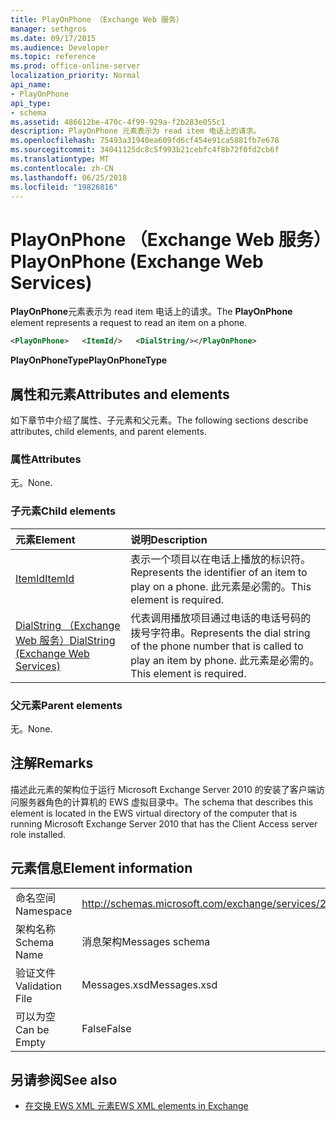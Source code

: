 ```yaml
---
title: PlayOnPhone （Exchange Web 服务）
manager: sethgros
ms.date: 09/17/2015
ms.audience: Developer
ms.topic: reference
ms.prod: office-online-server
localization_priority: Normal
api_name:
- PlayOnPhone
api_type:
- schema
ms.assetid: 486612be-470c-4f99-929a-f2b283e055c1
description: PlayOnPhone 元素表示为 read item 电话上的请求。
ms.openlocfilehash: 75493a31940ea609fd6cf454e91ca5881fb7e678
ms.sourcegitcommit: 34041125dc8c5f993b21cebfc4f8b72f0fd2cb6f
ms.translationtype: MT
ms.contentlocale: zh-CN
ms.lasthandoff: 06/25/2018
ms.locfileid: "19826816"
---
```

# <a name="playonphone-exchange-web-services"></a><span data-ttu-id="b5f14-103">PlayOnPhone （Exchange Web 服务）</span><span class="sxs-lookup"><span data-stu-id="b5f14-103">PlayOnPhone (Exchange Web Services)</span></span>

<span data-ttu-id="b5f14-104">**PlayOnPhone**元素表示为 read item 电话上的请求。</span><span class="sxs-lookup"><span data-stu-id="b5f14-104">The **PlayOnPhone** element represents a request to read an item on a phone.</span></span> 
  
```xml
<PlayOnPhone>   <ItemId/>   <DialString/></PlayOnPhone>
```

 <span data-ttu-id="b5f14-105">**PlayOnPhoneType**</span><span class="sxs-lookup"><span data-stu-id="b5f14-105">**PlayOnPhoneType**</span></span>
## <a name="attributes-and-elements"></a><span data-ttu-id="b5f14-106">属性和元素</span><span class="sxs-lookup"><span data-stu-id="b5f14-106">Attributes and elements</span></span>

<span data-ttu-id="b5f14-107">如下章节中介绍了属性、子元素和父元素。</span><span class="sxs-lookup"><span data-stu-id="b5f14-107">The following sections describe attributes, child elements, and parent elements.</span></span>
  
### <a name="attributes"></a><span data-ttu-id="b5f14-108">属性</span><span class="sxs-lookup"><span data-stu-id="b5f14-108">Attributes</span></span>

<span data-ttu-id="b5f14-109">无。</span><span class="sxs-lookup"><span data-stu-id="b5f14-109">None.</span></span>
  
### <a name="child-elements"></a><span data-ttu-id="b5f14-110">子元素</span><span class="sxs-lookup"><span data-stu-id="b5f14-110">Child elements</span></span>

|<span data-ttu-id="b5f14-111">**元素**</span><span class="sxs-lookup"><span data-stu-id="b5f14-111">**Element**</span></span>|<span data-ttu-id="b5f14-112">**说明**</span><span class="sxs-lookup"><span data-stu-id="b5f14-112">**Description**</span></span>|
|:-----|:-----|
|[<span data-ttu-id="b5f14-113">ItemId</span><span class="sxs-lookup"><span data-stu-id="b5f14-113">ItemId</span></span>](itemid.md) <br/> |<span data-ttu-id="b5f14-114">表示一个项目以在电话上播放的标识符。</span><span class="sxs-lookup"><span data-stu-id="b5f14-114">Represents the identifier of an item to play on a phone.</span></span> <span data-ttu-id="b5f14-115">此元素是必需的。</span><span class="sxs-lookup"><span data-stu-id="b5f14-115">This element is required.</span></span>  <br/> |
|[<span data-ttu-id="b5f14-116">DialString （Exchange Web 服务）</span><span class="sxs-lookup"><span data-stu-id="b5f14-116">DialString (Exchange Web Services)</span></span>](dialstring-exchange-web-services.md) <br/> |<span data-ttu-id="b5f14-117">代表调用播放项目通过电话的电话号码的拨号字符串。</span><span class="sxs-lookup"><span data-stu-id="b5f14-117">Represents the dial string of the phone number that is called to play an item by phone.</span></span> <span data-ttu-id="b5f14-118">此元素是必需的。</span><span class="sxs-lookup"><span data-stu-id="b5f14-118">This element is required.</span></span>  <br/> |
   
### <a name="parent-elements"></a><span data-ttu-id="b5f14-119">父元素</span><span class="sxs-lookup"><span data-stu-id="b5f14-119">Parent elements</span></span>

<span data-ttu-id="b5f14-120">无。</span><span class="sxs-lookup"><span data-stu-id="b5f14-120">None.</span></span>
  
## <a name="remarks"></a><span data-ttu-id="b5f14-121">注解</span><span class="sxs-lookup"><span data-stu-id="b5f14-121">Remarks</span></span>

<span data-ttu-id="b5f14-122">描述此元素的架构位于运行 Microsoft Exchange Server 2010 的安装了客户端访问服务器角色的计算机的 EWS 虚拟目录中。</span><span class="sxs-lookup"><span data-stu-id="b5f14-122">The schema that describes this element is located in the EWS virtual directory of the computer that is running Microsoft Exchange Server 2010 that has the Client Access server role installed.</span></span>
  
## <a name="element-information"></a><span data-ttu-id="b5f14-123">元素信息</span><span class="sxs-lookup"><span data-stu-id="b5f14-123">Element information</span></span>

|||
|:-----|:-----|
|<span data-ttu-id="b5f14-124">命名空间</span><span class="sxs-lookup"><span data-stu-id="b5f14-124">Namespace</span></span>  <br/> |http://schemas.microsoft.com/exchange/services/2006/messages  <br/> |
|<span data-ttu-id="b5f14-125">架构名称</span><span class="sxs-lookup"><span data-stu-id="b5f14-125">Schema Name</span></span>  <br/> |<span data-ttu-id="b5f14-126">消息架构</span><span class="sxs-lookup"><span data-stu-id="b5f14-126">Messages schema</span></span>  <br/> |
|<span data-ttu-id="b5f14-127">验证文件</span><span class="sxs-lookup"><span data-stu-id="b5f14-127">Validation File</span></span>  <br/> |<span data-ttu-id="b5f14-128">Messages.xsd</span><span class="sxs-lookup"><span data-stu-id="b5f14-128">Messages.xsd</span></span>  <br/> |
|<span data-ttu-id="b5f14-129">可以为空</span><span class="sxs-lookup"><span data-stu-id="b5f14-129">Can be Empty</span></span>  <br/> |<span data-ttu-id="b5f14-130">False</span><span class="sxs-lookup"><span data-stu-id="b5f14-130">False</span></span>  <br/> |
   
## <a name="see-also"></a><span data-ttu-id="b5f14-131">另请参阅</span><span class="sxs-lookup"><span data-stu-id="b5f14-131">See also</span></span>



- [<span data-ttu-id="b5f14-132">在交换 EWS XML 元素</span><span class="sxs-lookup"><span data-stu-id="b5f14-132">EWS XML elements in Exchange</span></span>](ews-xml-elements-in-exchange.md)

